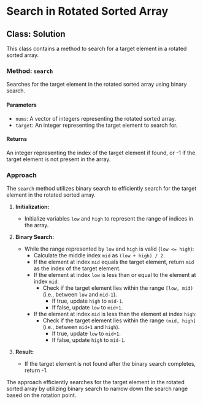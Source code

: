 # Search in Rotated Sorted Array

## Class: Solution

This class contains a method to search for a target element in a rotated sorted array.

### Method: `search`

Searches for the target element in the rotated sorted array using binary search.

#### Parameters

- `nums`: A vector of integers representing the rotated sorted array.
- `target`: An integer representing the target element to search for.

#### Returns

An integer representing the index of the target element if found, or -1 if the target element is not present in the array.

### Approach

The `search` method utilizes binary search to efficiently search for the target element in the rotated sorted array.

1. **Initialization:**
   - Initialize variables `low` and `high` to represent the range of indices in the array.

2. **Binary Search:**
   - While the range represented by `low` and `high` is valid (`low <= high`):
      - Calculate the middle index `mid` as `(low + high) / 2`.
      - If the element at index `mid` equals the target element, return `mid` as the index of the target element.
      - If the element at index `low` is less than or equal to the element at index `mid`:
         - Check if the target element lies within the range `[low, mid)` (i.e., between `low` and `mid-1`).
            - If true, update `high` to `mid-1`.
            - If false, update `low` to `mid+1`.
      - If the element at index `mid` is less than the element at index `high`:
         - Check if the target element lies within the range `(mid, high]` (i.e., between `mid+1` and `high`).
            - If true, update `low` to `mid+1`.
            - If false, update `high` to `mid-1`.

3. **Result:**
   - If the target element is not found after the binary search completes, return -1.

The approach efficiently searches for the target element in the rotated sorted array by utilizing binary search to narrow down the search range based on the rotation point.
